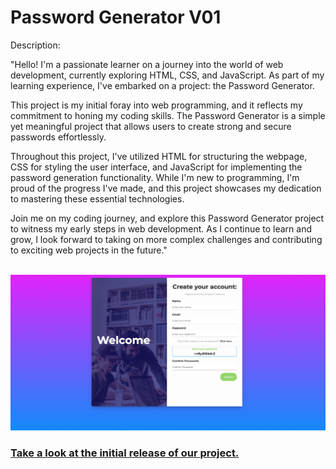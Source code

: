 # Password Generator V01
 Description:

"Hello! I'm a passionate learner on a journey into the world of web development, currently exploring HTML, CSS, and JavaScript. As part of my learning experience, I've embarked on a project: the Password Generator.

This project is my initial foray into web programming, and it reflects my commitment to honing my coding skills. The Password Generator is a simple yet meaningful project that allows users to create strong and secure passwords effortlessly.

Throughout this project, I've utilized HTML for structuring the webpage, CSS for styling the user interface, and JavaScript for implementing the password generation functionality. While I'm new to programming, I'm proud of the progress I've made, and this project showcases my dedication to mastering these essential technologies.

Join me on my coding journey, and explore this Password Generator project to witness my early steps in web development. As I continue to learn and grow, I look forward to taking on more complex challenges and contributing to exciting web projects in the future."

<br>
<img src="./img/1.png" alt="bg">

<h3><a href="https://jcizidrosilva.github.io/Password-Generator-V01/">Take a look at the initial release of our project.</a></h3>
